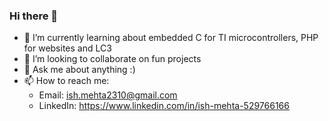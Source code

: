 ### Hi there 👋

- 🌱 I’m currently learning about embedded C for TI microcontrollers, PHP for websites and LC3
- 👯 I’m looking to collaborate on fun projects
- 💬 Ask me about anything :)
- 📫 How to reach me: 
     - Email: ish.mehta2310@gmail.com
     - LinkedIn: https://www.linkedin.com/in/ish-mehta-529766166


<!--
**IshMehta/IshMehta** is a ✨ _special_ ✨ repository because its `README.md` (this file) appears on your GitHub profile.

Here are some ideas to get you started:

- 🔭 I’m currently working on ...
- 🌱 I’m currently learning ...
- 👯 I’m looking to collaborate on ...
- 🤔 I’m looking for help with ...
- 💬 Ask me about ...
- 📫 How to reach me: ...
- 😄 Pronouns: ...
- ⚡ Fun fact: ...
-->
